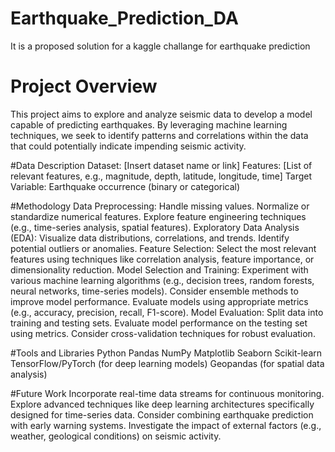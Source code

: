 # Earthquake_Prediction_DA
It is a proposed solution for a kaggle challange for earthquake prediction

# Project Overview
This project aims to explore and analyze seismic data to develop a model capable of predicting earthquakes. By leveraging machine learning techniques, we seek to identify patterns and correlations within the data that could potentially indicate impending seismic activity.

#Data Description
Dataset: [Insert dataset name or link]
Features:
[List of relevant features, e.g., magnitude, depth, latitude, longitude, time]
Target Variable:
Earthquake occurrence (binary or categorical)

#Methodology
Data Preprocessing:
Handle missing values.
Normalize or standardize numerical features.
Explore feature engineering techniques (e.g., time-series analysis, spatial features).
Exploratory Data Analysis (EDA):
Visualize data distributions, correlations, and trends.
Identify potential outliers or anomalies.
Feature Selection:
Select the most relevant features using techniques like correlation analysis, feature importance, or dimensionality reduction.
Model Selection and Training:
Experiment with various machine learning algorithms (e.g., decision trees, random forests, neural networks, time-series models).
Consider ensemble methods to improve model performance.
Evaluate models using appropriate metrics (e.g., accuracy, precision, recall, F1-score).
Model Evaluation:
Split data into training and testing sets.
Evaluate model performance on the testing set using metrics.
Consider cross-validation techniques for robust evaluation.


#Tools and Libraries
Python
Pandas
NumPy
Matplotlib
Seaborn
Scikit-learn
TensorFlow/PyTorch (for deep learning models)
Geopandas (for spatial data analysis)

#Future Work
Incorporate real-time data streams for continuous monitoring.
Explore advanced techniques like deep learning architectures specifically designed for time-series data.
Consider combining earthquake prediction with early warning systems.
Investigate the impact of external factors (e.g., weather, geological conditions) on seismic activity.
